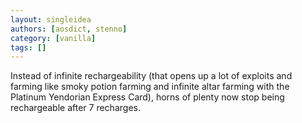 ```yaml
---
layout: singleidea
authors: [aosdict, stenno]
category: [vanilla]
tags: []
---
```

Instead of infinite rechargeability (that opens up a lot of exploits and farming like smoky potion farming and infinite altar farming with the Platinum Yendorian Express Card), horns of plenty now stop being rechargeable after 7 recharges.
